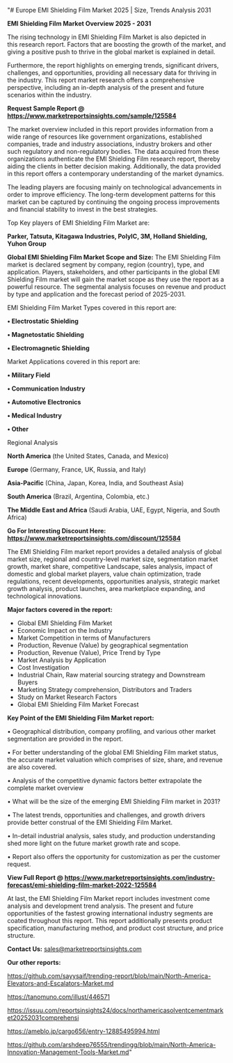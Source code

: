 "# Europe EMI Shielding Film Market 2025 | Size, Trends Analysis 2031

<Strong> EMI Shielding Film Market Overview 2025 - 2031</strong>

The rising technology in EMI Shielding Film Market is also depicted in this research report. Factors that are boosting the growth of the market, and giving a positive push to thrive in the global market is explained in detail.

Furthermore, the report highlights on emerging trends, significant drivers, challenges, and opportunities, providing all necessary data for thriving in the industry. This report market research offers a comprehensive perspective, including an in-depth analysis of the present and future scenarios within the industry.

<strong>Request Sample Report @ <a href=https://www.marketreportsinsights.com/sample/125584>https://www.marketreportsinsights.com/sample/125584</a></strong>

The market overview included in this report provides information from a wide range of resources like government organizations, established companies, trade and industry associations, industry brokers and other such regulatory and non-regulatory bodies. The data acquired from these organizations authenticate the EMI Shielding Film research report, thereby aiding the clients in better decision making. Additionally, the data provided in this report offers a contemporary understanding of the market dynamics.

The leading players are focusing mainly on technological advancements in order to improve efficiency. The long-term development patterns for this market can be captured by continuing the ongoing process improvements and financial stability to invest in the best strategies.

Top Key players of EMI Shielding Film Market are:

<strong>Parker, Tatsuta, Kitagawa Industries, PolyIC, 3M, Holland Shielding, Yuhon Group</strong>

<strong><b>Global EMI Shielding Film Market Scope and Size:</b></strong>
The EMI Shielding Film market is declared segment by company, region (country), type, and application. Players, stakeholders, and other participants in the global EMI Shielding Film market will gain the market scope as they use the report as a powerful resource. The segmental analysis focuses on revenue and product by type and application and the forecast period of 2025-2031.

EMI Shielding Film Market Types covered in this report are:

<strong>• Electrostatic Shielding

• Magnetostatic Shielding

• Electromagnetic Shielding</strong>

Market Applications covered in this report are:

<strong>• Military Field

• Communication Industry

• Automotive Electronics

• Medical Industry

• Other</strong> 

Regional Analysis

<strong>North America</strong> (the United States, Canada, and Mexico)

<strong>Europe</strong> (Germany, France, UK, Russia, and Italy)

<strong>Asia-Pacific</strong> (China, Japan, Korea, India, and Southeast Asia)

<strong>South America</strong> (Brazil, Argentina, Colombia, etc.)

<strong>The Middle East and Africa</strong> (Saudi Arabia, UAE, Egypt, Nigeria, and South Africa)

<strong>Go For Interesting Discount Here: <a href=https://www.marketreportsinsights.com/discount/125584>https://www.marketreportsinsights.com/discount/125584</a></strong>

The EMI Shielding Film market report provides a detailed analysis of global market size, regional and country-level market size, segmentation market growth, market share, competitive Landscape, sales analysis, impact of domestic and global market players, value chain optimization, trade regulations, recent developments, opportunities analysis, strategic market growth analysis, product launches, area marketplace expanding, and technological innovations.

<strong><b>Major factors covered in the report:</b></strong>
<ul>
  <li>Global EMI Shielding Film Market </li>
  <li>Economic Impact on the Industry</li>
  <li>Market Competition in terms of Manufacturers</li>
  <li>Production, Revenue (Value) by geographical segmentation</li>
  <li>Production, Revenue (Value), Price Trend by Type</li>
  <li>Market Analysis by Application</li>
  <li>Cost Investigation</li>
  <li>Industrial Chain, Raw material sourcing strategy and Downstream Buyers</li>
  <li>Marketing Strategy comprehension, Distributors and Traders</li>
  <li>Study on Market Research Factors</li>
  <li>Global EMI Shielding Film Market Forecast</li>
</ul>

<strong><b>Key Point of the EMI Shielding Film Market report:</b></strong>

• Geographical distribution, company profiling, and various other market segmentation are provided in the report.

• For better understanding of the global EMI Shielding Film market status, the accurate market valuation which comprises of size, share, and revenue are also covered.

• Analysis of the competitive dynamic factors better extrapolate the complete market overview

• What will be the size of the emerging EMI Shielding Film market in 2031?

• The latest trends, opportunities and challenges, and growth drivers provide better construal of the EMI Shielding Film Market.

• In-detail industrial analysis, sales study, and production understanding shed more light on the future market growth rate and scope.

• Report also offers the opportunity for customization as per the customer request.

<strong><b>View Full Report @ <a href=https://www.marketreportsinsights.com/industry-forecast/emi-shielding-film-market-2022-125584>https://www.marketreportsinsights.com/industry-forecast/emi-shielding-film-market-2022-125584</a></b></strong>


At last, the EMI Shielding Film Market report includes investment come analysis and development trend analysis. The present and future opportunities of the fastest growing international industry segments are coated throughout this report. This report additionally presents product specification, manufacturing method, and product cost structure, and price structure.

<strong>Contact Us:</strong>
sales@marketreportsinsights.com

<strong>Our other reports:</strong>

<a href=https://github.com/sayysaif/trending-report/blob/main/North-America-Elevators-and-Escalators-Market.md>https://github.com/sayysaif/trending-report/blob/main/North-America-Elevators-and-Escalators-Market.md</a>

<a href=https://tanomuno.com/illust/446571>https://tanomuno.com/illust/446571</a>

<a href=https://issuu.com/reportsinsights24/docs/northamericasolventcementmarket20252031comprehensi>https://issuu.com/reportsinsights24/docs/northamericasolventcementmarket20252031comprehensi</a>

<a href=https://ameblo.jp/cargo656/entry-12885495994.html>https://ameblo.jp/cargo656/entry-12885495994.html</a>

<a href=https://github.com/arshdeep76555/trendingg/blob/main/North-America-Innovation-Management-Tools-Market.md>https://github.com/arshdeep76555/trendingg/blob/main/North-America-Innovation-Management-Tools-Market.md</a>"
